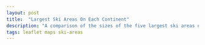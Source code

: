 ```yaml
---
layout: post
title:  "Largest Ski Areas On Each Continent"
description: "A comparison of the sizes of the five largest ski areas on each continent."
tags: leaflet maps ski-areas
---
```

<meta charset="utf-8"> 
<img itemprop="image" src="/img/layouts_upon_layouts_itemprop.png" style='display:none' width=200 height=130>

<link rel='stylesheet' href='/css/largest-ski-areas.css'>
<link rel="stylesheet" href="/css/leaflet.css">

<div id="compare-area"></div>
<div id="map-area" style="height: 300px; width: 550px;"></div>

<script src="/js/lib/d3.min.js"></script>
<script src="/js/lib/topojson.v1.min.js"></script>
<script src="/js/lib/d3-grid.js"></script>
<script src="/js/lib/leaflet.js"></script>
<script src="/js/map-area-comparison.js"></script>
<script src="/js/ski-area-map.js"></script>
<script>

var map = drawSkiMap('map-area');
compareMaps('/jsons/largest-ski-areas/topn.topo', map);

</script>
